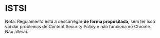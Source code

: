 # ISTSI

Nota: Regulamento está a descarregar **de forma propositada**, sem ter isso vai dar problemas de Content Security Policy e não funciona no Chrome. Não alterar.
